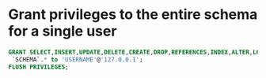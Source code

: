 # Grant privileges to the entire schema for a single user #

```sql
GRANT SELECT,INSERT,UPDATE,DELETE,CREATE,DROP,REFERENCES,INDEX,ALTER,LOCK TABLES,CREATE VIEW,SHOW VIEW,CREATE ROUTINE,ALTER ROUTINE,EXECUTE,TRIGGER ON
 `SCHEMA`.* to 'USERNAME'@'127.0.0.1'; 
FLUSH PRIVILEGES;
```